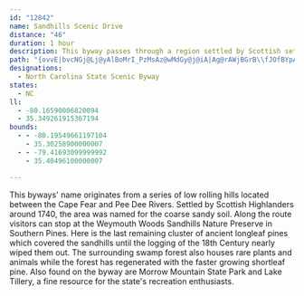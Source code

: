 ```yaml
---
id: "12842"
name: Sandhills Scenic Drive
distance: "46"
duration: 1 hour
description: This byway passes through a region settled by Scottish settlers, and named for its coarse sandy soil.
path: "{ovvE|bvcNGj@Lj@yAlBoMrI_PzMsAz@wMdGy@j@iA|Ag@rAWjBGrB\\fJOfBYpAcF~LmC~FmGfJsAlC_O|b@}@`BqAjBkClCcKtH}NdKsDhD_C~CoApCmAtEo@~CaG|UiAbEsWvt@sBnH_BvJmBfOsDfWu@`CaIbSmVlbAoRbiAwFx]aK~l@kIhh@mFrVe]t{Am@rDa@tEy@t\\o@~SMbBYfBsWddAcAvFyEbp@E|LPhYyCfgBNnGXlCr@pDpL~\\fJtZhLra@tAhHXvCNbGCh\\kBt[?bD^lDh@|B~DlLzX~t@fNh`@^hBRjBlChg@~@lEl@hBjA|Bdk@xw@x@|A~Qva@rW~]|BrCxe@fp@`GxHzAhCvAjDt@fC|Qt}@xAjGTzAH`B~@lb@`G~sC@xDK`F}@|Jo@xD}F~Uu@|DwDfY_@~E?pCHlCXlCfLpu@b@vFXr]DxMSbFgCpXGbB?hGn@pOnBtZl@zNh@n\\tAzn@Tf\\l@`[XxKNhCt@jFpFzXzAfHXjBx@`DpDdRtAbIXbH\\jx@CtNmBtbBQzLi@xNy@hFcAtEqNjc@wA`EyElKc@rB_@rBsFbh@a@|GO`l@BnIHrBh@`Fr@lEdPbq@t@vENnDYrl@TlB\\pAlC`GlHzKtPbVvCbFtJzRrDrGrFnHbe@|f@tBfCv@lAxEzJzJnTvGbNdPdSfKtLbTtRfBhBnQdYdQxSfAhBtAxCrAnFX~CJ~EQfFwE~f@ErAIpDDtDHbCd@lEl@vDna@tlBvGb\\|[|{AlAfHfLl`AfDfX~@~EhWfaA\\tBXvCNvBHxDCzDe@jHs@zE_BbGeq@nxA{DnJ{@bEO`BDnFXfCZbB|@nCn@vAvT|\\dDhHrA|F|@fHzBbe@VnKIxEi@nFyCnQOV{Fj\\qG~\\yDlJy@zDmAxGa@~A_AfCmD~GaBhGUjBO|Be@z\\_@tGqAfHkMdg@{@rEoIp_A{@tEe@pAgBzDsOjSy[bg@sBdC_At@gCfBsCdAmk@zJwDtAgC|A_CxBiUhUyAfBs@lAuA`DqAvEUxAoMztAkAbG_Lp\\[rA}@bGa@hB\\}B]|B?AAF@E??~AhAlJhIr@t@n@l@p@x@d@j@d@p@l@bAZl@`@t@\\v@Xt@b@nA^lAV~@@DT|@Px@\\jBLt@r@xG|BvSfBbPXrBl@|ENzAR|AXrCnAdLDXjAvKjDn[ZpC\\nDf@xE"
designations:
  - North Carolina State Scenic Byway
states:
  - NC
ll:
  - -80.16590006820094
  - 35.349261915367194
bounds:
  - - -80.19549661197104
    - 35.30258900000007
  - - -79.41693099999992
    - 35.40496100000007

---
```


This byways' name originates from a series of low rolling hills located between the Cape Fear and Pee Dee Rivers. Settled by Scottish Highlanders around 1740, the area was named for the coarse sandy soil. Along the route visitors can stop at the Weymouth Woods Sandhills Nature Preserve in Southern Pines. Here is the last remaining cluster of ancient longleaf pines which covered the sandhills until the logging of the 18th Century nearly wiped them out. The surrounding swamp forest also houses rare plants and animals while the forest has regenerated with the faster growing shortleaf pine. Also found on the byway are Morrow Mountain State Park and Lake Tillery, a fine resource for the state's recreation enthusiasts.

